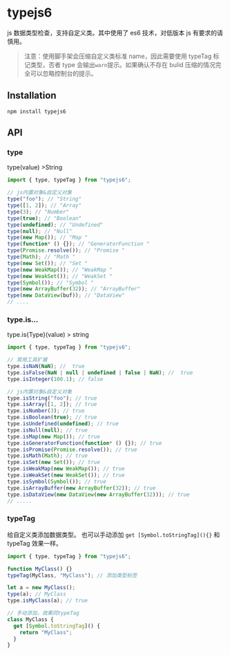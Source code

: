 # typejs6

js 数据类型检查，支持自定义类。其中使用了 es6 技术，对低版本 js 有要求的请慎用。

> 注意：使用脚手架会压缩自定义类标准 name，因此需要使用 typeTag 标记类型，否者 type 会输出`warn`提示。如果确认不存在 bulid 压缩的情况完全可以忽略控制台的提示。

## Installation

```shell
npm install typejs6
```

## API

### type

type(value) >String

```js
import { type, typeTag } from "typejs6";

// js内置对象&自定义对象
type("foo"); // "String"
type([1, 2]); // "Array"
type(3); // "Number"
type(true); // "Boolean"
type(undefined); // "Undefined"
type(null); // "Null"
type(new Map()); // "Map "
type(function* () {}); // "GeneratorFunction "
type(Promise.resolve()); // "Promise "
type(Math); // "Math "
type(new Set()); // "Set "
type(new WeakMap()); // "WeakMap "
type(new WeakSet()); // "WeakSet "
type(Symbol()); // "Symbol "
type(new ArrayBuffer(32)); // "ArrayBuffer"
type(new DataView(buf)); // "DataView"
// ....
```

### type.is...

type.is{Type}(value) > string

```js
import { type, typeTag } from "typejs6";

// 常用工具扩展
type.isNaN(NaN); //  true
type.isFalse(NaN | null | undefined | false | NaN); //  true
type.isInteger(100.1); // false

// js内置对象&自定义对象
type.isString("foo"); // true
type.isArray([1, 2]); // true
type.isNumber(3); // true
type.isBoolean(true); // true
type.isUndefined(undefined); // true
type.isNull(null); // true
type.isMap(new Map()); // true
type.isGeneratorFunction(function* () {}); // true
type.isPromise(Promise.resolve()); // true
type.isMath(Math); // true
type.isSet(new Set()); // true
type.isWeakMap(new WeakMap()); // true
type.isWeakSet(new WeakSet()); // true
type.isSymbol(Symbol()); // true
type.isArrayBuffer(new ArrayBuffer(32)); // true
type.isDataView(new DataView(new ArrayBuffer(32))); // true
// .....
```

### typeTag

给自定义类添加数据类型。 也可以手动添加 `get [Symbol.toStringTag](){}` 和 typeTag 效果一样。

```js
import { type, typeTag } from "typejs6";

function MyClass() {}
typeTag(MyClass, "MyClass"); // 添加类型标签

let a = new MyClass();
type(a); // MyClass
type.isMyClass(a); // true

// 手动添加，效果同typeTag
class MyClass {
  get [Symbol.toStringTag]() {
    return "MyClass";
  }
}
```
